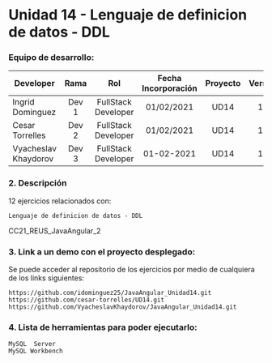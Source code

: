 # Unidad 14 -  Lenguaje de definicion de datos - DDL

### Equipo de desarrollo:

| Developer | Rama | Rol | Fecha Incorporación | Proyecto | Versión |
| --- | :---:  | :---:  | :---:  | :---: | :---:  |
| Ingrid Dominguez | Dev 1 | FullStack Developer | 01/02/2021 | UD14  | 1.0  |
| Cesar Torrelles | Dev 2 | FullStack Developer | 01/02/2021 | UD14  | 1.0  | 
| Vyacheslav Khaydorov | Dev 3 | FullStack Developer| 01-02-2021 | UD14  | 1.0  |

###   2. Descripción

12 ejercicios  relacionados con:
```
Lenguaje de definicion de datos - DDL
```
CC21_REUS_JavaAngular_2

###  3. Link a un demo con el proyecto desplegado:

Se puede acceder al repositorio de los ejercicios por medio de cualquiera de los links siguientes:
```
https://github.com/idominguez25/JavaAngular_Unidad14.git
https://github.com/cesar-torrelles/UD14.git
https://github.com/VyacheslavKhaydorov/JavaAngular_Unidad14.git

```
###   4. Lista de herramientas para poder ejecutarlo:
```
MySQL  Server
MySQL Workbench
```



